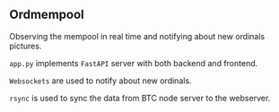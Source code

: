 ## Ordmempool

Observing the mempool in real time and notifying about new ordinals pictures.

`app.py` implements `FastAPI` server with both backend and frontend.

`Websockets` are used to notify about new ordinals.

`rsync` is used to sync the data from BTC node server to the webserver.
